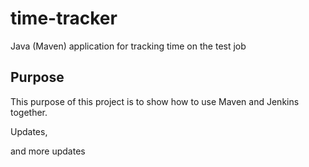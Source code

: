# time-tracker
Java (Maven) application for tracking time on the test job 

## Purpose

This purpose of this project is to show how to use Maven and Jenkins together.

Updates, 

and more updates
